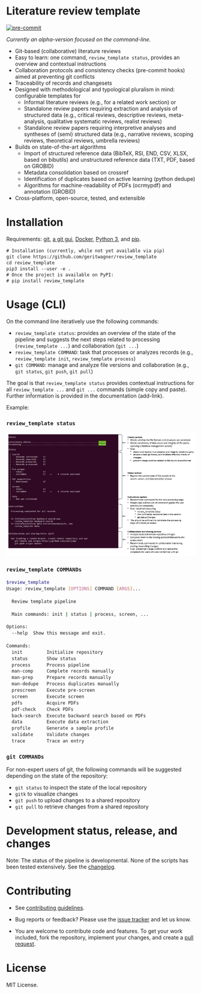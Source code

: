 # Literature review template

[![pre-commit](https://img.shields.io/badge/pre--commit-enabled-brightgreen?logo=pre-commit&logoColor=white)](https://github.com/pre-commit/pre-commit)

_Currently an alpha-version focused on the command-line._


- Git-based (collaborative) literature reviews
- Easy to learn: one command, `review_template status`, provides an overview and contextual instructions
- Collaboration protocols and consistency checks (pre-commit hooks) aimed at preventing git conflicts
- Traceability of records and changesets
- Designed with methodological and typological pluralism in mind: configurable templates for
  - Informal literature reviews (e.g., for a related work section) or
  - Standalone review papers requiring extraction and analysis of structured data (e.g., critical reviews, descriptive reviews, meta-analysis, qualitative systematic reviews, realist reviews)
  - Standalone review papers requiring interpretive analyses and syntheses of (semi) structured data (e.g., narrative reviews, scoping reviews, theoretical reviews, umbrella reviews)
- Builds on state-of-the-art algorithms
  - Import of structured reference data (BibTeX, RSI, END, CSV, XLSX, based on bibutils) and unstructured reference data (TXT, PDF, based on GROBID)
  - Metadata consolidation based on crossref
  - Identification of duplicates based on active learning (python dedupe)
  - Algorithms for machine-readability of PDFs (ocrmypdf) and annotation (GROBID)
- Cross-platform, open-source, tested, and extensible


# Installation

Requirements: [git](https://git-scm.com/downloads), [a git gui](https://git-scm.com/downloads), [Docker](https://www.docker.com/), [Python 3](https://www.python.org/), and [pip](https://pypi.org/project/pip/).

```
# Installation (currently, while not yet available via pip)
git clone https://github.com/geritwagner/review_template
cd review_template
pip3 install --user -e .
# Once the project is available on PyPI:
# pip install review_template

```

# Usage (CLI)

On the command line iteratively use the following commands:

- `review_template status`: provides an overview of the state of the pipeline and suggests the next steps related to processing (`review_template ...`) and collaboration (`git ...`)
- `review_template COMMAND`: task that processes or analyzes records (e.g., `review_template init`, `review_template process`)
- `git COMMAND`: manage and analyze file versions and collaboration (e.g., `git status`, `git push`, `git pull`)

The goal is that `review_template status` provides contextual instructions for all `review_template ...` and `git ...` commands (simple copy and paste).
Further information is provided in the documentation (add-link).

Example:

### `review_template status`


![Status command and explanation](docs/figures/status_explanation.PNG?raw=true)


### `review_template COMMANDs`

```bash
$review_template
Usage: review_template [OPTIONS] COMMAND [ARGS]...

  Review template pipeline

  Main commands: init | status | process, screen, ...

Options:
  --help  Show this message and exit.

Commands:
  init         Initialize repository
  status       Show status
  process      Process pipeline
  man-comp     Complete records manually
  man-prep     Prepare records manually
  man-dedupe   Process duplicates manually
  prescreen    Execute pre-screen
  screen       Execute screen
  pdfs         Acquire PDFs
  pdf-check    Check PDFs
  back-search  Execute backward search based on PDFs
  data         Execute data extraction
  profile      Generate a sample profile
  validate     Validate changes
  trace        Trace an entry
```

### `git COMMANDs`

For non-expert users of git, the following commands will be suggested depending on the state of the repository:

- `git status` to inspect the state of the local repository
- `gitk` to visualize changes
- `git push` to upload changes to a shared repository
- `git pull` to retrieve changes from a shared repository


# Development status, release, and changes

Note: The status of the pipeline is developmental.
None of the scripts has been tested extensively.
See the [changelog](CHANGELOG.md).

# Contributing

- See [contributing guidelines](CONTRIBUTING.rst).

- Bug reports or feedback? Please use the [issue tracker](https://github.com/geritwagner/review_template/issues) and let us know.

- You are welcome to contribute code and features. To get your work included, fork the repository, implement your changes, and create a [pull request](https://docs.github.com/en/github/collaborating-with-issues-and-pull-requests/proposing-changes-to-your-work-with-pull-requests/about-pull-requests).

# License

MIT License.
